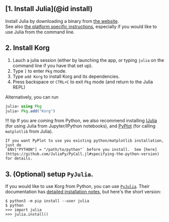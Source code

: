 ## [1. Install Julia](@id install)
Install Julia by downloading a binary from [the website](https://julialang.org/downloads/).  
See also [the platform specific instructions](https://julialang.org/downloads/platform/), especially
if you would like to use Julia from the command line.  

## 2. Install Korg

1. Lauch a julia session (either by launching the app, or typing `julia` on the command line if you have that set up).
2. Type `]` to enter `Pkg` mode.
3. Type `add Korg` to install Korg and its dependencies.
4. Press backspace or `CTRL+C` to exit `Pkg` mode (and return to the Julia REPL)

Alternatively, you can run
```julia
julia> using Pkg
julia> Pkg.add("Korg")
```

!!! tip
    If you are coming from Python, we also recommend installing 
    [IJulia](https://github.com/JuliaLang/IJulia.jl) (for using Julia from Jupyter/IPython 
    notebooks), and [PyPlot](https://github.com/JuliaPy/PyPlot.jl) (for calling `matplotlib` from 
    Julia). 

    If you want PyPlot to use you existing python/matplotlib installation, just do 
    `ENV["PYTHON"] = "/path/to/python"` before you install.  See [here](https://github.com/JuliaPy/PyCall.jl#specifying-the-python-version)
    for details.

## 3. (Optional) setup `PyJulia`.
If you would like to use Korg from Python, you can use 
[`PyJulia`](https://pyjulia.readthedocs.io/en/latest/index.html).  Their documentation has [detailed 
installation notes](https://pyjulia.readthedocs.io/en/latest/installation.html), but here's the 
short version: 
```
$ python3 -m pip install --user julia
$ python
>>> import julia
>>> julia.install()
```
